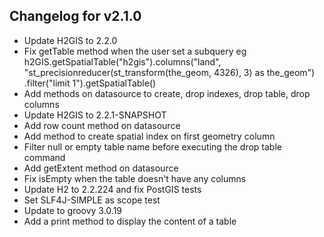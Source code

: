 ## Changelog for v2.1.0

- Update H2GIS to 2.2.0
- Fix getTable method when the user set a subquery
eg h2GIS.getSpatialTable("h2gis").columns("land", "st_precisionreducer(st_transform(the_geom, 4326), 3) as the_geom")
  .filter("limit 1").getSpatialTable()
- Add methods on datasource to create, drop indexes, drop table, drop columns
- Update H2GIS to 2.2.1-SNAPSHOT
- Add row count method on datasource
- Add method to create spatial index on first geometry column
- Filter null or empty table name before executing the drop table command 
- Add getExtent method on datasource
- Fix isEmpty when the table doesn't have any columns
- Update H2 to 2.2.224 and fix PostGIS tests
- Set SLF4J-SIMPLE as scope test
- Update to groovy 3.0.19
- Add a print method to display the content of a table